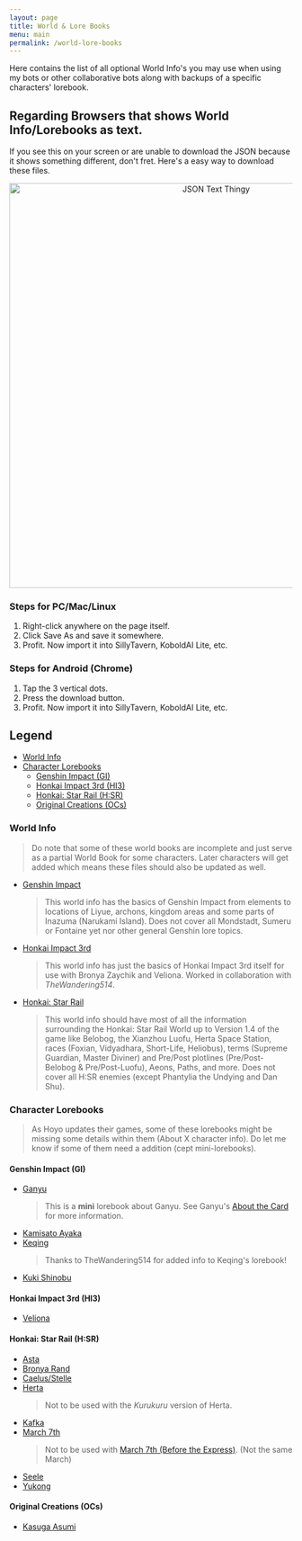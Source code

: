 ```yaml
---
layout: page
title: World & Lore Books
menu: main
permalink: /world-lore-books
---
```


Here contains the list of all optional World Info's you may use when using my bots or other collaborative bots along with backups of a specific characters' lorebook.

## Regarding Browsers that shows World Info/Lorebooks as text.
If you see this on your screen or are unable to download the JSON because it shows something different, don't fret. Here's a easy way to download these files.

<p align="center">
    <img src="{{site.baseurl}}/assets/images/world-info/text_thingy.png" alt="JSON Text Thingy" width=720px>
</p>

### Steps for PC/Mac/Linux
1. Right-click anywhere on the page itself.
2. Click Save As and save it somewhere.
3. Profit. Now import it into SillyTavern, KoboldAI Lite, etc.

### Steps for Android (Chrome)
1. Tap the 3 vertical dots.
2. Press the download button.
3. Profit. Now import it into SillyTavern, KoboldAI Lite, etc.

## Legend
- [World Info](#world-info)
- [Character Lorebooks](#character-lorebooks)
   - [Genshin Impact (GI)](#genshin-impact-gi)
   - [Honkai Impact 3rd (HI3)](#honkai-impact-3rd-hi3)
   - [Honkai: Star Rail (H:SR)](#honkai-star-rail-hsr)
   - [Original Creations (OCs)](#original-creations-ocs)

### World Info

> Do note that some of these world books are incomplete and just serve as a partial World Book for some characters. Later characters will get added which means these files should also be updated as well.

- [Genshin Impact](world-info/GI-Core.json)
   > This world info has the basics of Genshin Impact from elements to locations of Liyue, archons, kingdom areas and some parts of Inazuma (Narukami Island). Does not cover all Mondstadt, Sumeru or Fontaine yet nor other general Genshin lore topics.

- [Honkai Impact 3rd](world-info/HI3-Core.json)
   > This world info has just the basics of Honkai Impact 3rd itself for use with Bronya Zaychik and Veliona. Worked in collaboration with *TheWandering514*.

- [Honkai: Star Rail](world-info/HSR.json)
   > This world info should have most of all the information surrounding the Honkai: Star Rail World up to Version 1.4 of the game like Belobog, the Xianzhou Luofu, Herta Space Station, races (Foxian, Vidyadhara, Short-Life, Heliobus), terms (Supreme Guardian, Master Diviner) and Pre/Post plotlines (Pre/Post-Belobog & Pre/Post-Luofu), Aeons, Paths, and more. Does not cover all H:SR enemies (except Phantylia the Undying and Dan Shu).

### Character Lorebooks

> As Hoyo updates their games, some of these lorebooks might be missing some details within them (About X character info). Do let me know if some of them need a addition (cept mini-lorebooks).

#### Genshin Impact (GI)
- [Ganyu](./world-info/Mini%20Ganyu-WI.json)
   > This is a **mini** lorebook about Ganyu. See Ganyu's [About the Card]({{site.baseurl}}/ganyu#about-the-card) for more information.
- [Kamisato Ayaka](./world-info/Ayaka-WI.json)
- [Keqing](./world-info/Keqing-WI.json)
   > Thanks to TheWandering514 for added info to Keqing's lorebook!
- [Kuki Shinobu](./world-info/Shinobu-WI.json)

#### Honkai Impact 3rd (HI3)
- [Veliona](./world-info/Veliona_Lorebook_HI3.json)

#### Honkai: Star Rail (H:SR)
- [Asta](./world-info/Asta-WI.json)
- [Bronya Rand](./world-info/Bronya-WI.json)
- [Caelus/Stelle](./world-info/Trailblazer-WI.json)
- [Herta](./world-info/Herta-WI.json)
   > Not to be used with the *Kurukuru* version of Herta.
- [Kafka](./world-info/Kafka-WI.json)
- [March 7th](./world-info/March-WI.json)
   > Not to be used with [March 7th (Before the Express)]({{site.baseurl}}/march-7th-bte). (Not the same March)
- [Seele](./world-info/Seele-WI.json)
- [Yukong](./world-info/Yukong-WI.json)

#### Original Creations (OCs)
- [Kasuga Asumi](./world-info/Asumi-WI.json)